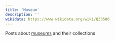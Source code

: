 ```yaml
---
title: 'Museum'
description: ''
wikidata: https://www.wikidata.org/wiki/Q33506
---
```


Posts about [museums](https://en.wikipedia.org/wiki/Museum) and their collections
